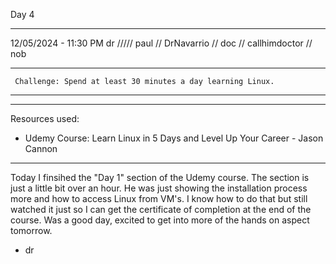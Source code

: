 Day 4

_____

12/05/2024 - 11:30 PM
dr ///// paul // DrNavarrio // doc // callhimdoctor // nob

****
     Challenge: Spend at least 30 minutes a day learning Linux.
****
_____

Resources used: 
- Udemy Course: Learn Linux in 5 Days and Level Up Your Career - Jason Cannon

_____
 
Today I finsihed the "Day 1" section of the Udemy course. The section is just a little bit over an hour. He was just showing the installation process more and how to access Linux from VM's. I know how to do that but still
watched it just so I can get the certificate of completion at the end of the course. Was a good day, excited to get into more of the hands on aspect tomorrow. 

- dr
